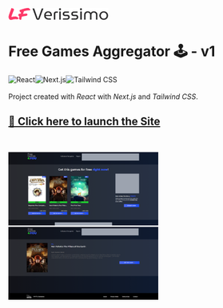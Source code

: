 [<img src="https://github.com/luizfverissimo/luizfverissimo/blob/master/lf_verissimo_logo_light.png?raw=true" alt="lf verissimo logo" width="200"/>](https://lfverissimo.com)

# Free Games Aggregator 🕹 - v1
<img align="center" alt="React" src="https://img.shields.io/badge/-React-2E2D2E?style=flat-square&labelColor=FD3A69&logo=react&logoColor=white" /><img align="center" alt="Next.js" src="https://img.shields.io/badge/-Next.js-2E2D2E?style=flat-square&labelColor=FD3A69&logo=next.js&logoColor=white" /><img align="center" alt="Tailwind CSS" src="https://img.shields.io/badge/-Tailwind%20CSS-2E2D2E?style=flat-square&labelColor=FD3A69&logo=tailwind-css&logoColor=white" /></br></br>
Project created with *React* with *Next.js* and *Tailwind CSS*.
</br>
## [🚀 Click here to launch the Site](https://freegames4you.netlify.app/)
</br>

<img src="/img/1.png" alt="1" width="300"/> <img src="/img/2.png" alt="2" width="300"/>